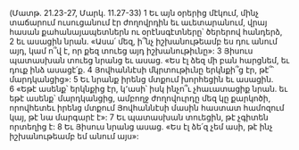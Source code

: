 (Մատթ. 21.23-27, Մարկ. 11.27-33)
1 Եւ այն օրերից մէկում, մինչ տաճարում ուսուցանում էր ժողովրդին եւ աւետարանում, վրայ հասան քահանայապետներն ու օրէնսգէտները՝ ծերերով հանդերձ, 2 եւ ասացին նրան. «Ասա՛ մեզ, ի՞նչ իշխանութեամբ ես դու անում այդ, կամ ո՞վ է, որ քեզ տուեց այդ իշխանութիւնը»: 3 Յիսուս պատասխան տուեց նրանց եւ ասաց. «Ես էլ ձեզ մի բան հարցնեմ, եւ դուք ինձ ասացէ՛ք. 4 Յովհաննէսի մկրտութիւնը երկնքի՞ց էր, թէ՞՝ մարդկանցից»: 5 Եւ նրանք իրենց մտքում խորհեցին եւ ասացին. 6 «Եթէ ասենք՝ երկնքից էր, կ՚ասի՝ իսկ ինչո՞ւ չհաւատացիք նրան. եւ եթէ ասենք՝ մարդկանցից, ամբողջ ժողովուրդը մեզ կը քարկոծի, որովհետեւ իրենց մտքում Յովհաննէսի մասին հաստատ համոզում կայ, թէ նա մարգարէ է»:
7 Եւ պատասխան տուեցին, թէ չգիտեն որտեղից է: 8 Եւ Յիսուս նրանց ասաց. «Ես էլ ձե՛զ չեմ ասի, թէ ինչ իշխանութեամբ եմ անում այս»:
